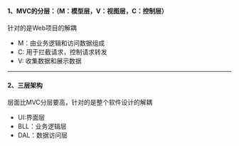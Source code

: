 #### 1、MVC的分层：（M：模型层，V：视图层，C：控制层）
针对的是Web项目的解耦
* M：由业务逻辑和访问数据组成
* C: 用于拦截请求，控制请求转发
* V: 收集数据和展示数据
-----------------
#### 2、三层架构
层面比MVC分层要高，针对的是整个软件设计的解耦
* UI:界面层
* BLL：业务逻辑层
* DAL：数据访问层
